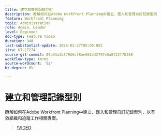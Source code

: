 ```yaml
---
title: 建立和管理記錄型別
description: 瞭解如何在Adobe Workfront Planning中建立、匯入和管理自訂記錄型別，以有效組織和追蹤工作相關專案。
feature: Workfront Planning
topic: Administration
role: Admin, Leader
level: Beginner
doc-type: Feature Video
duration: 348
last-substantial-update: 2025-02-27T00:00:00Z
jira: KT-17274
source-git-commit: 05b41a1bf79d6cf8ae661b42797e8a8422f78388
workflow-type: tm+mt
source-wordcount: '52'
ht-degree: 0%

---
```



# 建立和管理記錄型別

瞭解如何在Adobe Workfront Planning中建立、匯入和管理自訂記錄型別，以有效組織和追蹤工作相關專案。

>[!VIDEO](https://video.tv.adobe.com/v/3447965/?learn=on&enablevpops)
